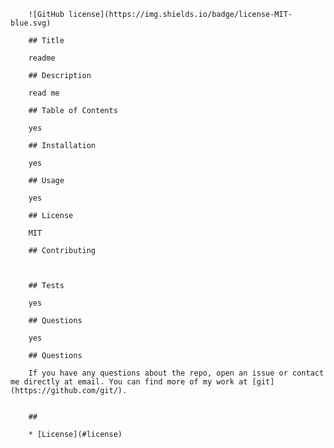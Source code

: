 

        ![GitHub license](https://img.shields.io/badge/license-MIT-blue.svg)

        ## Title

        readme
       
        ## Description

        read me

        ## Table of Contents

        yes

        ## Installation

        yes

        ## Usage

        yes

        ## License

        MIT

        ## Contributing

        

        ## Tests

        yes

        ## Questions

        yes

        ## Questions

        If you have any questions about the repo, open an issue or contact me directly at email. You can find more of my work at [git](https://github.com/git/).


        ##

        * [License](#license)

        
    